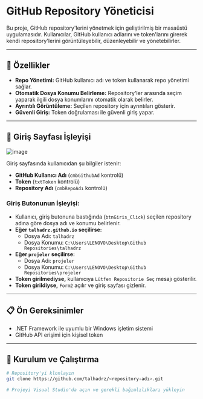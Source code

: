 # GitHub Repository Yöneticisi  

Bu proje, GitHub repository'lerini yönetmek için geliştirilmiş bir masaüstü uygulamasıdır. Kullanıcılar, GitHub kullanıcı adlarını ve token'larını girerek kendi repository'lerini görüntüleyebilir, düzenleyebilir ve yönetebilirler.  

---

## 🚀 Özellikler  
- **Repo Yönetimi:** GitHub kullanıcı adı ve token kullanarak repo yönetimi sağlar.  
- **Otomatik Dosya Konumu Belirleme:** Repository'ler arasında seçim yaparak ilgili dosya konumlarını otomatik olarak belirler.  
- **Ayrıntılı Görüntüleme:** Seçilen repository için ayrıntıları gösterir.  
- **Güvenli Giriş:** Token doğrulaması ile güvenli giriş yapar.  

---

## 🔑 Giriş Sayfası İşleyişi  
![image](https://github.com/user-attachments/assets/0b4b5496-be9e-4bb0-9280-c9c1a14d74da)

Giriş sayfasında kullanıcıdan şu bilgiler istenir:  
- **GitHub Kullanıcı Adı** (`cmbGithubAd` kontrolü)  
- **Token** (`txtToken` kontrolü)  
- **Repository Adı** (`cmbRepoAdı` kontrolü)  

### Giriş Butonunun İşleyişi:  
- Kullanıcı, giriş butonuna bastığında (`btnGiris_Click`) seçilen repository adına göre dosya adı ve konumu belirlenir.  
- **Eğer `talhadrz.github.io` seçilirse:**  
  - Dosya Adı: `talhadrz`  
  - Dosya Konumu: `C:\Users\LENOVO\Desktop\Github Repositories\talhadrz`  
- **Eğer `projeler` seçilirse:**  
  - Dosya Adı: `projeler`  
  - Dosya Konumu: `C:\Users\LENOVO\Desktop\Github Repositories\projeler`  
- **Token girilmediyse,** kullanıcıya `Lütfen Repositorie Seç` mesajı gösterilir.  
- **Token girildiyse,** `Form2` açılır ve giriş sayfası gizlenir.  

---

## 📋 Ön Gereksinimler  
- .NET Framework ile uyumlu bir Windows işletim sistemi  
- GitHub API erişimi için kişisel token  

---

## 🔧 Kurulum ve Çalıştırma  
```bash
# Repository'yi klonlayın
git clone https://github.com/talhadrz/<repository-adı>.git

# Projeyi Visual Studio'da açın ve gerekli bağımlılıkları yükleyin
